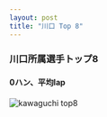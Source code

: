 ```yaml
---
layout: post
title: "川口 Top 8"
---
```


### 川口所属選手トップ8

#### 0ハン、平均lap

![kawaguchi top8]({{site.baseurl}}/images/kawaguchi_top8.png)

